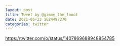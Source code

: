 ```yaml
--- 
layout: post 
title: Tweet by @gimme_the_looot 
date: 2021-06-23 1624497270 
categories: twitter 
--- 
```

https://twitter.com/o/status/1407869688948854785